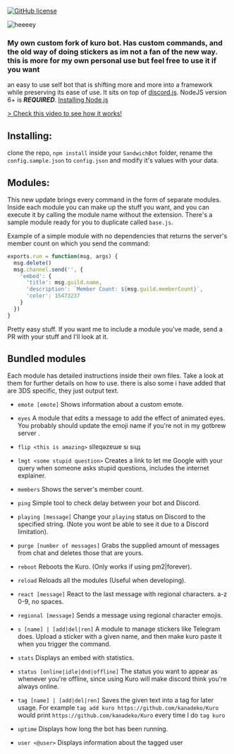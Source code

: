 [![GitHub license](https://img.shields.io/badge/license-MIT-blue.svg)](https://raw.githubusercontent.com/kanadeko/Kuro/master/LICENSE)

![heeeey](http://i.imgur.com/0tPwgV7.gif)



### My own custom fork of kuro bot. Has custom commands, and the old way of doing stickers as im not a fan of the new way. this is more for my own personal use but feel free to use it if you want

an easy to use self bot that is shifting more and more into a framework while preserving its ease of use. It sits on top of [discord.js](https://github.com/hydrabolt/discord.js/).
NodeJS version 6+ is ***REQUIRED***. [Installing Node.js](https://nodejs.org/en/download/package-manager/)

[> Check this video to see how it works!](https://my.mixtape.moe/pwcrem.webm)


## Installing:
clone the repo, `npm install` inside your `SandwichBot` folder, rename the `config.sample.json` to `config.json` and modify it's values with your data.

## Modules:
This new update brings every command in the form of separate modules. Inside each module you can make up the stuff you want, and you can execute it by calling the module name without the extension. There's a sample module ready for you to duplicate called `base.js`.

Example of a simple module with no dependencies that returns the server's member count on which you send the command:
```javascript
exports.run = function(msg, args) {
  msg.delete()
  msg.channel.send('', {
    'embed': {
      'title': msg.guild.name,
      'description': `Member Count: ${msg.guild.memberCount}`,
      'color': 15473237
    }
  })
}
```

Pretty easy stuff.
If you want me to include a module you've made, send a PR with your stuff and I'll look at it.

## Bundled modules

Each module has detailed instructions inside their own files. Take a look at them for further details on how to use. there is also some i have added that are 3DS specific, they just output text.

- `emote [emote]`
  Shows information about a custom emote.

- `eyes`
  A module that edits a message to add the effect of animated eyes. You probably should update the emoji name if you're not in my gotbrew server .

- `flip <this is amazing>`
  sllɐqǝzɐɯɐ sı sıɥʇ

- `lmgt <some stupid question>`
  Creates a link to let me Google with your query when someone asks stupid questions, includes the internet explainer.

- `members`
  Shows the server's member count.

- `ping`
  Simple tool to check delay between your bot and Discord.

- `playing [message]`
  Change your `playing` status on Discord to the specified string. (Note you wont be able to see it due to a Discord limitation).

- `purge [number of messages]`
  Grabs the supplied amount of messages from chat and deletes those that are yours.

- `reboot`
  Reboots the Kuro. (Only works if using pm2|forever).

- `reload`
  Reloads all the modules (Useful when developing).

- `react [message]`
  React to the last message with regional characters. a-z 0-9, no spaces.

- `regional [message]`
  Sends a message using regional character emojis.

- `s [name] | [add|del|ren]`
  A module to manage stickers like Telegram does. Upload a sticker with a given name, and then make kuro paste it when you trigger the command.

- `stats`
  Displays an embed with statistics.

- `status [online|idle|dnd|offline]`
  The status you want to appear as whenever you're offline, since using Kuro will make discord think you're always online.

- `tag [name] | [add|del|ren]`
  Saves the given text into a tag for later usage. For example `tag add kuro https://github.com/kanadeko/Kuro` would print `https://github.com/kanadeko/Kuro` every time I do `tag kuro`

- `uptime`
  Displays how long the bot has been running.

- `user <@user>`
  Displays information about the tagged user
